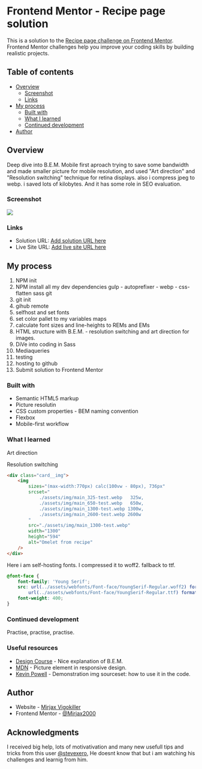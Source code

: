 <!-- @format -->

# Frontend Mentor - Recipe page solution

This is a solution to the [Recipe page challenge on Frontend Mentor](https://www.frontendmentor.io/challenges/recipe-page-KiTsR8QQKm). Frontend Mentor challenges help you improve your coding skills by building realistic projects.

## Table of contents

-   [Overview](#overview)
    -   [Screenshot](#screenshot)
    -   [Links](#links)
-   [My process](#my-process)
    -   [Built with](#built-with)
    -   [What I learned](#what-i-learned)
    -   [Continued development](#continued-development)
-   [Author](#author)

## Overview

Deep dive into B.E.M.
Mobile first aproach
trying to save some bandwidth and made smaller picture for mobile resolution, and used "Art direction" and "Resolution switching" technique for retina displays.
also i compress jpeg to webp.
i saved lots of kilobytes. And it has some role in SEO evaluation.

### Screenshot

![](./screenshot.jpg)

### Links

-   Solution URL: [Add solution URL here](https://your-solution-url.com)
-   Live Site URL: [Add live site URL here](https://your-live-site-url.com)

## My process

1. NPM init
2. NPM install all my dev dependencies
   gulp - autoprefixer - webp - css-flatten
   sass
   git
3. git init
4. gihub remote
5. selfhost and set fonts
6. set color pallet to my variables maps
7. calculate font sizes and line-heights to REMs and EMs
8. HTML structure with B.E.M. - resolution switching and art direction for images.
9. DiVe into coding in Sass
10. Mediaqueries
11. testing
12. hosting to github
13. Submit solution to Frontend Mentor

### Built with

-   Semantic HTML5 markup
-   Picture resolutin
-   CSS custom properties - BEM naming convention
-   Flexbox
-   Mobile-first workflow

### What I learned

<p>Art direction</p>
<p>Resolution switching</p>

```html
<div class="card__img">
    <img
        sizes="(max-width:770px) calc(100vw - 80px), 736px"
        srcset="
            ./assets/img/main_325-test.webp   325w,
            ./assets/img/main_650-test.webp   650w,
            ./assets/img/main_1300-test.webp 1300w,
            ./assets/img/main_2600-test.webp 2600w
        "
        src="./assets/img/main_1300-test.webp"
        width="1300"
        height="594"
        alt="Omelet from recipe"
    />
</div>
```

Here i am self-hosting fonts.
I compressed it to woff2.
fallback to ttf.

```css
@font-face {
    font-family: 'Young Serif';
    src: url(../assets/webfonts/Font-face/YoungSerif-Regular.woff2) format('woff2'),
        url(../assets/webfonts/Font-face/YoungSerif-Regular.ttf) format('truetype');
    font-weight: 400;
}
```

### Continued development

Practise, practise, practise.

### Useful resources

-   [Design Course](https://www.youtube.com/watch?v=er1JEDuPbZQ&t=2s&ab_channel=DesignCourse) - Nice explanation of B.E.M.
-   [MDN](https://developer.mozilla.org/en-US/docs/Learn/HTML/Multimedia_and_embedding/Responsive_images) - Picture element in responsive design.
-   [Kevin Powell](https://www.youtube.com/watch?v=Rik3gHT24AM&t=979s&ab_channel=KevinPowell) - Demonstration img sourceset: how to use it in the code.

## Author

-   Website - [Mirjax Vigokiller](https://github.com/Mirjax2000)
-   Frontend Mentor - [@Mirjax2000](https://www.frontendmentor.io/profile/Mirjax2000)

## Acknowledgments

I received big help, lots of motivativation and many new usefull tips and tricks from this user [@stevexero](https://www.frontendmentor.io/profile/stevexero), He doesnt know that but i am watching his challenges and learnig from him.
